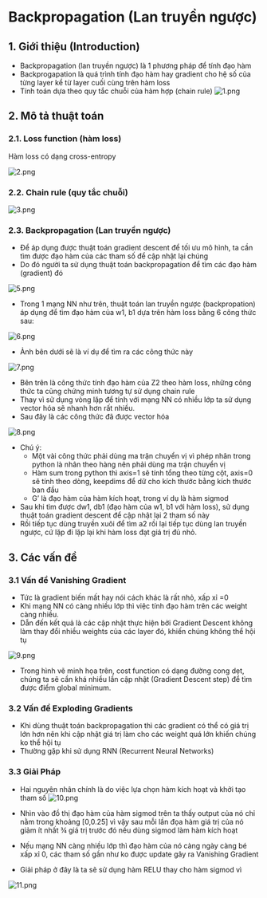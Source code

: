 # Backpropagation (Lan truyền ngược)

## 1. Giới thiệu (Introduction)
* Backpropagation (lan truyền ngược) là 1 phương pháp để tính đạo hàm
* Backprogapation là quá trình tính đạo hàm hay gradient cho hệ số của từng layer kể từ layer cuối cùng trên hàm loss
* Tính toán dựa theo quy tắc chuỗi của hàm hợp (chain rule)
![1.png](https://github.com/Dathn29/Deep-Learning/blob/master/Backpropagation/img/1.png)

## 2. Mô tả thuật toán

### 2.1. Loss function (hàm loss)

Hàm loss có dạng cross-entropy

![2.png](https://github.com/Dathn29/Deep-Learning/blob/master/Backpropagation/img/2.png)

### 2.2. Chain rule (quy tắc chuỗi)

![3.png](https://github.com/Dathn29/Deep-Learning/blob/master/Backpropagation/img/3.png)

### 2.3.	Backpropagation (Lan truyền ngược)

-	Để áp dụng được thuật toán gradient descent để tối ưu mô hình, ta cần tìm được đạo hàm của các tham số để cập nhật lại chúng
-	Do đó người ta sử dụng thuật toán backpropagation để tìm các đạo hàm (gradient) đó

![5.png](https://github.com/Dathn29/Deep-Learning/blob/master/Backpropagation/img/5.png)

-	Trong 1 mạng NN như trên, thuật toán lan truyền ngược (backpropation) áp dụng để tìm đạo hàm của w1, b1 dựa trên hàm loss bằng 6 công thức sau:

![6.png](https://github.com/Dathn29/Deep-Learning/blob/master/Backpropagation/img/6.png)

-	Ảnh bên dưới sẽ là ví dụ để tìm ra các công thức này

![7.png](https://github.com/Dathn29/Deep-Learning/blob/master/Backpropagation/img/7.png)

-	Bên trên là công thức tính đạo hàm của Z2 theo hàm loss, những công thức ta cũng chứng minh tương tự sử dụng chain rule
-	Thay vì sử dụng vòng lặp để tính với mạng NN có nhiều lớp ta sử dụng vector hóa sẽ nhanh hơn rất nhiều.
- Sau đây là các công thức đã được vector hóa

![8.png](https://github.com/Dathn29/Deep-Learning/blob/master/Backpropagation/img/8.png)

-	Chú ý:
	*	Một vài công thức phải dùng ma trận chuyển vị vì phép nhân trong 
python là nhân theo hàng nên phải dùng ma trận chuyển vị
	*	Hàm sum trong python thì axis=1 sẽ tính tổng theo từng cột, axis=0 sẽ tính theo dòng, keepdims để dữ cho kích thước bằng kích thước ban đầu
	*	G’ là đạo hàm của hàm kích hoạt, trong ví dụ là hàm sigmod
-	Sau khi tìm được dw1, db1 (đạo hàm của w1, b1 với hàm loss), sử dụng thuật toán gradient descent để cập nhật lại 2 tham số này
-	Rồi tiếp tục dùng truyền xuôi để tìm a2 rồi lại tiếp tục dùng lan truyền ngược, cứ lặp đi lặp lại khi hàm loss đạt giá trị đủ nhỏ.

##	3.	Các vấn đề

### 3.1	Vấn đề Vanishing Gradient

-	Tức là gradient biến mất hay nói cách khác là rất nhỏ, xấp xỉ =0
-	Khi mạng NN có càng nhiều lớp thì việc tính đạo hàm trên các weight càng nhiều. 
-	Dẫn đến kết quả là các cập nhật thực hiện bởi Gradient Descent không làm thay đổi nhiều weights của các layer đó, khiến chúng không thể hội tụ

![9.png](https://github.com/Dathn29/Deep-Learning/blob/master/Backpropagation/img/9.png)

-	Trong hình vẽ minh họa trên, cost function có dạng đường cong dẹt, chúng ta sẽ cần khá nhiều lần cập nhật (Gradient Descent step) để tìm được điểm global minimum.

### 3.2	Vấn đề Exploding Gradients

-	Khi dùng thuật toán backpropagation thì các gradient có thể có giá trị lớn hơn nên khi cập nhật giá trị làm cho các weight quá lớn khiến chúng ko thể hội tụ
-	Thường gặp khi sử dụng RNN (Recurrent Neural Networks)

### 3.3	Giải Pháp

-	Hai nguyên nhân chính là do việc lựa chọn hàm kích hoạt và khởi tạo tham số
![10.png](https://github.com/Dathn29/Deep-Learning/blob/master/Backpropagation/img/10.png)

-	Nhìn vào đồ thị đạo hàm của hàm sigmod trên ta thấy output của nó chỉ nằm trong khoảng [0,0.25] vì vậy sau mỗi lần đọa hàm giá trị của nó giảm ít nhất ¾ giá trị trước đó nếu dùng sigmod làm hàm kích hoạt
-	Nếu mạng NN càng nhiều lớp thì đạo hàm của nó càng ngày càng bé xấp xỉ 0, các tham số gần như ko được update gây ra Vanishing Gradient
-	Giải pháp ở đây là ta sẽ sử dụng hàm RELU thay cho hàm sigmod vì

![11.png](https://github.com/Dathn29/Deep-Learning/blob/master/Backpropagation/img/11.png)
